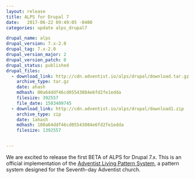 ```yaml
---
layout: release
title: ALPS for Drupal 7
date:   2017-06-22 09:49:05 -0400
categories: update alps_drupal7

drupal_name: alps
drupal_version: 7.x-2.0
drupal_tag: 7.x-2.0
drupal_version_major: 2
drupal_version_patch: 0
drupal_status: published
drupal_files:
  - download_link: http://cdn.adventist.io/alps/drupal/download.tar.gz
    archive_type: tar.gz
    date: ahash
    mdhash: 00a64ddf46cd05543084e6fd2fe1edda
    filesize: 392557
    file_date: 1503409745
  - download_link: http://cdn.adventist.io/alps/drupal/download1.zip
    archive_type: zip
    date: 1ahash
    mdhash: 100a64ddf46cd05543084e6fd2fe1edda
    filesize: 1392557


---
```

We are excited to release the first BETA of ALPS for Drupal 7.x. This is an official implementation of the [Adventist Living Pattern System](http://alps.adventist.io), a pattern system designed for the Seventh-day Adventist church.
